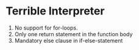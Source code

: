 # Terrible Interpreter

1. No support for for-loops.
2. Only one return statement in the function body
3. Mandatory else clause in if-else-statement
